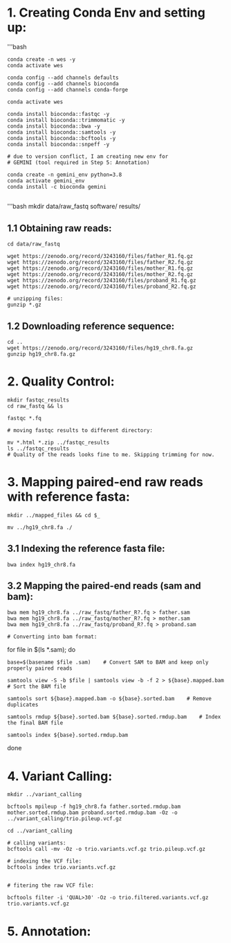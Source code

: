 # 1. Creating Conda Env and setting up:

'''bash
    
    conda create -n wes -y
    conda activate wes

    conda config --add channels defaults
    conda config --add channels bioconda
    conda config --add channels conda-forge

    conda activate wes

    conda install bioconda::fastqc -y
    conda install bioconda::trimmomatic -y
    conda install bioconda::bwa -y
    conda install bioconda::samtools -y
    conda install bioconda::bcftools -y
    conda install bioconda::snpeff -y

    # due to version conflict, I am creating new env for 
    # GEMINI (tool required in Step 5: Annotation)

    conda create -n gemini_env python=3.8
    conda activate gemini_env
    conda install -c bioconda gemini

## 
'''bash
    mkdir data/raw_fastq software/ results/

## 1.1 Obtaining raw reads:

    cd data/raw_fastq

    wget https://zenodo.org/record/3243160/files/father_R1.fq.gz
    wget https://zenodo.org/record/3243160/files/father_R2.fq.gz
    wget https://zenodo.org/record/3243160/files/mother_R1.fq.gz
    wget https://zenodo.org/record/3243160/files/mother_R2.fq.gz
    wget https://zenodo.org/record/3243160/files/proband_R1.fq.gz
    wget https://zenodo.org/record/3243160/files/proband_R2.fq.gz
    
    # unzipping files:
    gunzip *.gz

## 1.2 Downloading reference sequence:

    cd ..
    wget https://zenodo.org/record/3243160/files/hg19_chr8.fa.gz
    gunzip hg19_chr8.fa.gz

# 2. Quality Control:

    mkdir fastqc_results
    cd raw_fastq && ls

    fastqc *.fq

    # moving fastqc results to different directory:

    mv *.html *.zip ../fastqc_results
    ls ../fastqc_results
    # Quality of the reads looks fine to me. Skipping trimming for now.

# 3. Mapping paired-end raw reads with reference fasta:

    mkdir ../mapped_files && cd $_
    
    mv ../hg19_chr8.fa ./

## 3.1 Indexing the reference fasta file:

    bwa index hg19_chr8.fa 

## 3.2 Mapping the paired-end reads (sam and bam):

    bwa mem hg19_chr8.fa ../raw_fastq/father_R?.fq > father.sam
    bwa mem hg19_chr8.fa ../raw_fastq/mother_R?.fq > mother.sam
    bwa mem hg19_chr8.fa ../raw_fastq/proband_R?.fq > proband.sam

    # Converting into bam format:

  for file in $(ls *.sam); do

    base=$(basename $file .sam)    # Convert SAM to BAM and keep only properly paired reads
  
    samtools view -S -b $file | samtools view -b -f 2 > ${base}.mapped.bam    # Sort the BAM file
  
    samtools sort ${base}.mapped.bam -o ${base}.sorted.bam    # Remove duplicates
  
    samtools rmdup ${base}.sorted.bam ${base}.sorted.rmdup.bam    # Index the final BAM file
  
    samtools index ${base}.sorted.rmdup.bam

done

# 4. Variant Calling:

    mkdir ../variant_calling

    bcftools mpileup -f hg19_chr8.fa father.sorted.rmdup.bam mother.sorted.rmdup.bam proband.sorted.rmdup.bam -Oz -o ../variant_calling/trio.pileup.vcf.gz

    cd ../variant_calling
    
    # calling variants:
    bcftools call -mv -Oz -o trio.variants.vcf.gz trio.pileup.vcf.gz

    # indexing the VCF file:
    bcftools index trio.variants.vcf.gz
    

    # fitering the raw VCF file:

    bcftools filter -i 'QUAL>30' -Oz -o trio.filtered.variants.vcf.gz trio.variants.vcf.gz

# 5. Annotation:




    




    